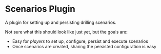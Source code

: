 # Scenarios Plugin
A plugin for setting up and persisting drilling scenarios.

Not sure what this should look like just yet, but the goals are:
- Easy for *players* to set up, configure, persist and execute scenarios
- Once scenarios are created, sharing the persisted configuration is easy
